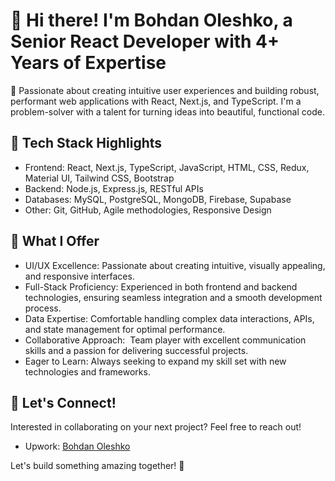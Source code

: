 <!DOCTYPE html>
<html>
<head>
<link rel="stylesheet" href="style.css">
</head>
<body>

<h1>👋 Hi there! I'm Bohdan Oleshko, a Senior React Developer with 4+ Years of Expertise</h1>

<p>🚀 Passionate about creating intuitive user experiences and building robust, performant web applications with React, Next.js, and TypeScript. I'm a problem-solver with a talent for turning ideas into beautiful, functional code.</p>

<h2>🔧 Tech Stack Highlights</h2>

<ul>
    <li>Frontend: React, Next.js, TypeScript, JavaScript, HTML, CSS, Redux, Material UI, Tailwind CSS, Bootstrap</li>
    <li>Backend: Node.js, Express.js, RESTful APIs</li>
    <li>Databases: MySQL, PostgreSQL, MongoDB, Firebase, Supabase</li>
    <li>Other: Git, GitHub, Agile methodologies, Responsive Design</li>
</ul>

<h2>🎯 What I Offer</h2>

<ul>
    <li>UI/UX Excellence: Passionate about creating intuitive, visually appealing, and responsive interfaces.</li>
    <li>Full-Stack Proficiency: Experienced in both frontend and backend technologies, ensuring seamless integration and a smooth development process.</li>
    <li>Data Expertise: Comfortable handling complex data interactions, APIs, and state management for optimal performance.</li>
    <li>Collaborative Approach:  Team player with excellent communication skills and a passion for delivering successful projects.</li>
    <li>Eager to Learn: Always seeking to expand my skill set with new technologies and frameworks.</li>
</ul>

<h2>🤝 Let's Connect!</h2>

<p>Interested in collaborating on your next project? Feel free to reach out!</p>
<ul>
    <li>Upwork: <a href="https://www.upwork.com/freelancers/~0181b03ee636205c0e?mp_source=share">Bohdan Oleshko</a></li>
</ul>

<p>Let's build something amazing together! 🚀</p>

</body>
</html>
